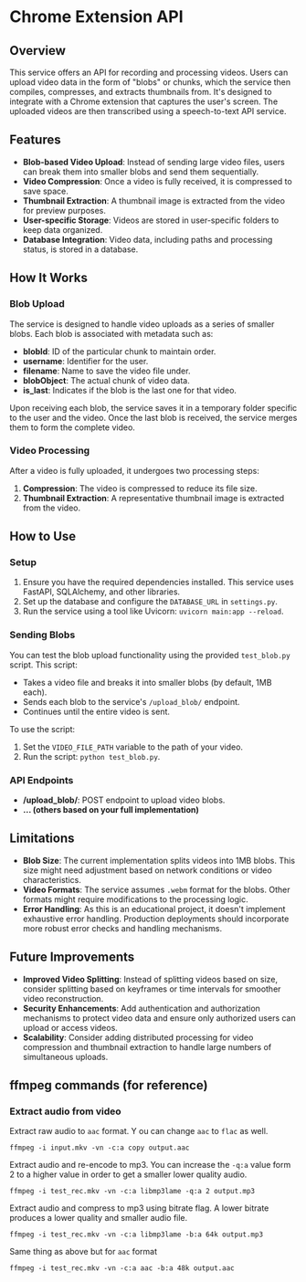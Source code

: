# Chrome Extension API

## Overview

This service offers an API for recording and processing videos. Users can upload video data in the form of "blobs" or
chunks, which the service then compiles, compresses, and extracts thumbnails from. It's designed to integrate with a
Chrome extension that captures the user's screen. The uploaded videos are then transcribed using a speech-to-text API
service.

## Features

- **Blob-based Video Upload**: Instead of sending large video files, users can break them into smaller blobs and send
  them sequentially.
- **Video Compression**: Once a video is fully received, it is compressed to save space.
- **Thumbnail Extraction**: A thumbnail image is extracted from the video for preview purposes.
- **User-specific Storage**: Videos are stored in user-specific folders to keep data organized.
- **Database Integration**: Video data, including paths and processing status, is stored in a database.

## How It Works

### Blob Upload

The service is designed to handle video uploads as a series of smaller blobs. Each blob is associated with metadata such
as:

- **blobId**: ID of the particular chunk to maintain order.
- **username**: Identifier for the user.
- **filename**: Name to save the video file under.
- **blobObject**: The actual chunk of video data.
- **is_last**: Indicates if the blob is the last one for that video.

Upon receiving each blob, the service saves it in a temporary folder specific to the user and the video. Once the last
blob is received, the service merges them to form the complete video.

### Video Processing

After a video is fully uploaded, it undergoes two processing steps:

1. **Compression**: The video is compressed to reduce its file size.
2. **Thumbnail Extraction**: A representative thumbnail image is extracted from the video.

## How to Use

### Setup

1. Ensure you have the required dependencies installed. This service uses FastAPI, SQLAlchemy, and other libraries.
2. Set up the database and configure the `DATABASE_URL` in `settings.py`.
3. Run the service using a tool like Uvicorn: `uvicorn main:app --reload`.

### Sending Blobs

You can test the blob upload functionality using the provided `test_blob.py` script. This script:

- Takes a video file and breaks it into smaller blobs (by default, 1MB each).
- Sends each blob to the service's `/upload_blob/` endpoint.
- Continues until the entire video is sent.

To use the script:

1. Set the `VIDEO_FILE_PATH` variable to the path of your video.
2. Run the script: `python test_blob.py`.

### API Endpoints

- **/upload_blob/**: POST endpoint to upload video blobs.
- **... (others based on your full implementation)**

## Limitations

- **Blob Size**: The current implementation splits videos into 1MB blobs. This size might need adjustment based on
  network conditions or video characteristics.
- **Video Formats**: The service assumes `.webm` format for the blobs. Other formats might require modifications to the
  processing logic.
- **Error Handling**: As this is an educational project, it doesn't implement exhaustive error handling. Production
  deployments should incorporate more robust error checks and handling mechanisms.

## Future Improvements

- **Improved Video Splitting**: Instead of splitting videos based on size, consider splitting based on keyframes or time
  intervals for smoother video reconstruction.
- **Security Enhancements**: Add authentication and authorization mechanisms to protect video data and ensure only
  authorized users can upload or access videos.
- **Scalability**: Consider adding distributed processing for video compression and thumbnail extraction to handle large
  numbers of simultaneous uploads.

## ffmpeg commands (for reference)

### Extract audio from video

Extract raw audio to `aac` format. Y
ou can change `aac` to `flac` as well.

```shell
ffmpeg -i input.mkv -vn -c:a copy output.aac
```

Extract audio and re-encode to mp3. You can increase the `-q:a` value form 2 to a higher value in order to get a smaller
lower quality audio.

```shell
ffmpeg -i test_rec.mkv -vn -c:a libmp3lame -q:a 2 output.mp3
```

Extract audio and compress to mp3 using bitrate flag. A lower bitrate produces a lower quality and smaller audio file.

```shell
ffmpeg -i test_rec.mkv -vn -c:a libmp3lame -b:a 64k output.mp3
```

Same thing as above but for `aac` format

```shell
ffmpeg -i test_rec.mkv -vn -c:a aac -b:a 48k output.aac
```
